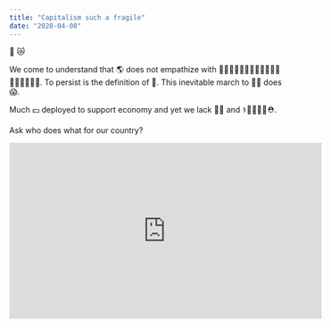 ```yaml
---
title: "Capitalism such a fragile"
date: "2020-04-08"
---
```


🐼 😿

We come to understand that 🌎 does not empathize with 👨‍👩‍👧‍👦👨‍👨‍👧‍👦👩‍👩‍👧‍👦👨‍👧‍👦👩‍👧‍👦. To persist is the definition of 🤪. This inevitable march to 💩👻 does 😱.

Much 💵 deployed to support economy and yet we lack 🍟🍼 and ⚕👨‍⚕️👩‍⚕️⛑.

Ask who does what for our country?

<iframe width="560" height="315" src="https://www.youtube.com/embed/nWu4K9CjIF8" frameborder="0" allow="accelerometer; autoplay; encrypted-media; gyroscope; picture-in-picture" allowfullscreen></iframe>
